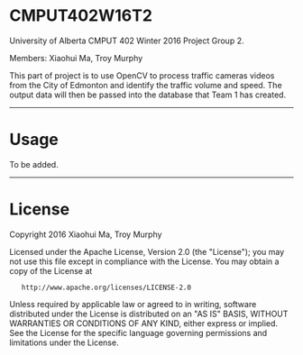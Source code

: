 # CMPUT402W16T2
University of Alberta CMPUT 402 Winter 2016 Project Group 2.

Members: Xiaohui Ma, Troy Murphy

This part of project is to use OpenCV to process traffic cameras videos from the City of Edmonton and identify the traffic volume and speed. The output data will then be passed into the database that Team 1 has created.

---
# Usage
To be added.

---
# License
  Copyright 2016 Xiaohui Ma, Troy Murphy

   Licensed under the Apache License, Version 2.0 (the "License");
   you may not use this file except in compliance with the License.
   You may obtain a copy of the License at

       http://www.apache.org/licenses/LICENSE-2.0

   Unless required by applicable law or agreed to in writing, software
   distributed under the License is distributed on an "AS IS" BASIS,
   WITHOUT WARRANTIES OR CONDITIONS OF ANY KIND, either express or implied.
   See the License for the specific language governing permissions and
   limitations under the License.

